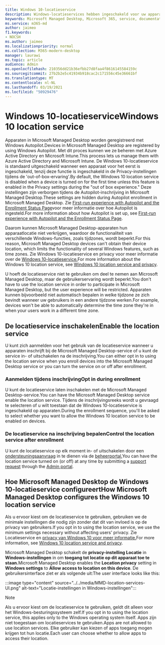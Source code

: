 ```yaml
---
title: Windows 10-locatieservice
description: Windows-locatieservices hebben ingeschakeld voor uw apparaten
keywords: Microsoft Managed Desktop, Microsoft 365, service, documentatie
ms.service: m365-md
author: jaimeo
f1.keywords:
- NOCSH
ms.author: jaimeo
ms.localizationpriority: normal
ms.collection: M365-modern-desktop
manager: laurawi
ms.topic: article
audience: Admin
ms.openlocfilehash: 210356dd21b36efbb27d8faa4f8616145584159c
ms.sourcegitcommit: 27b2b2e5c41934b918cac2c171556c45e36661bf
ms.translationtype: MT
ms.contentlocale: nl-NL
ms.lasthandoff: 03/19/2021
ms.locfileid: "50929476"
---
```

# <a name="windows-10-location-service"></a><span data-ttu-id="90da0-104">Windows 10-locatieservice</span><span class="sxs-lookup"><span data-stu-id="90da0-104">Windows 10 location service</span></span>

<span data-ttu-id="90da0-105">Apparaten in Microsoft Managed Desktop worden geregistreerd met Windows Autopilot.</span><span class="sxs-lookup"><span data-stu-id="90da0-105">Devices in Microsoft Managed Desktop are registered by using Windows Autopilot.</span></span> <span data-ttu-id="90da0-106">Met dit proces kunnen we ze beheren met Azure Active Directory en Microsoft Intune.</span><span class="sxs-lookup"><span data-stu-id="90da0-106">This process lets us manage them with Azure Active Directory and Microsoft Intune.</span></span> <span data-ttu-id="90da0-107">De Windows 10-locatieservice is standaard uitgeschakeld wanneer een apparaat voor het eerst is ingeschakeld, tenzij deze functie is ingeschakeld in de Privacy-instellingen tijdens de 'out-of-box-ervaring'.</span><span class="sxs-lookup"><span data-stu-id="90da0-107">By default, the Windows 10 location service is disabled when a device is turned on for the first time unless this feature is enabled in the Privacy settings during the "out of box experience."</span></span> <span data-ttu-id="90da0-108">Deze instellingen zijn verborgen tijdens de Autopilot-inschrijving in Microsoft Managed Desktop.</span><span class="sxs-lookup"><span data-stu-id="90da0-108">These settings are hidden during Autopilot enrollment in Microsoft Managed Desktop.</span></span> <span data-ttu-id="90da0-109">Zie [First-run experience with Autopilot and the Enrollment Status Page](esp-first-run.md)voor meer informatie over hoe Autopilot is ingesteld.</span><span class="sxs-lookup"><span data-stu-id="90da0-109">For more information about how Autopilot is set up, see [First-run experience with Autopilot and the Enrollment Status Page](esp-first-run.md).</span></span>

<span data-ttu-id="90da0-110">Daarom kunnen Microsoft Managed Desktop-apparaten hun apparaatlocatie niet verkrijgen, waardoor de functionaliteit van verschillende Windows-functies, zoals tijdzones, wordt beperkt.</span><span class="sxs-lookup"><span data-stu-id="90da0-110">For this reason, Microsoft Managed Desktop devices can't obtain their device location, which limits the functionality of several Windows features, such as time zones.</span></span> <span data-ttu-id="90da0-111">Zie Windows 10-locatieservice en privacy voor meer informatie over de [Windows 10-locatieservice.](https://support.microsoft.com/windows/windows-10-location-service-and-privacy-3a8eee0a-5b0b-dc07-eede-2a5ca1c49088)</span><span class="sxs-lookup"><span data-stu-id="90da0-111">For more information about the Windows 10 location service, see [Windows 10 location service and privacy](https://support.microsoft.com/windows/windows-10-location-service-and-privacy-3a8eee0a-5b0b-dc07-eede-2a5ca1c49088).</span></span>

<span data-ttu-id="90da0-112">U hoeft de locatieservice niet te gebruiken om deel te nemen aan Microsoft Managed Desktop, maar de gebruikerservaring wordt beperkt.</span><span class="sxs-lookup"><span data-stu-id="90da0-112">You don't have to use the location service in order to participate in Microsoft Managed Desktop, but the user experience will be restricted.</span></span> <span data-ttu-id="90da0-113">Apparaten kunnen bijvoorbeeld niet automatisch bepalen in welke tijdzone ze zich bevindt wanneer uw gebruikers in een andere tijdzone werken.</span><span class="sxs-lookup"><span data-stu-id="90da0-113">For example, devices won't be able to automatically determine the time zone they're in when your users work in a different time zone.</span></span>

## <a name="enable-the-location-service"></a><span data-ttu-id="90da0-114">De locatieservice inschakelen</span><span class="sxs-lookup"><span data-stu-id="90da0-114">Enable the location service</span></span>

<span data-ttu-id="90da0-115">U kunt zich aanmelden voor het gebruik van de locatieservice wanneer u apparaten inschrijft bij de Microsoft Managed Desktop-service of u kunt de service in- of uitschakelen na de inschrijving.</span><span class="sxs-lookup"><span data-stu-id="90da0-115">You can either opt in to using the location service when you enroll devices into the Microsoft Managed Desktop service or you can turn the service on or off after enrollment.</span></span>

### <a name="opt-in-during-enrollment"></a><span data-ttu-id="90da0-116">Aanmelden tijdens inschrijving</span><span class="sxs-lookup"><span data-stu-id="90da0-116">Opt in during enrollment</span></span>

<span data-ttu-id="90da0-117">U kunt de locatieservice laten inschakelen met de Microsoft Managed Desktop-service.</span><span class="sxs-lookup"><span data-stu-id="90da0-117">You can have the Microsoft Managed Desktop service enable the location service.</span></span> <span data-ttu-id="90da0-118">Tijdens de inschrijvingsreeks wordt u gevraagd te selecteren of u wilt toestaan dat de Windows 10-locatieservice is ingeschakeld op apparaten.</span><span class="sxs-lookup"><span data-stu-id="90da0-118">During the enrollment sequence, you'll be asked to select whether you want to allow the Windows 10 location service to be enabled on devices.</span></span>

### <a name="control-the-location-service-after-enrollment"></a><span data-ttu-id="90da0-119">De locatieservice na inschrijving bepalen</span><span class="sxs-lookup"><span data-stu-id="90da0-119">Control the location service after enrollment</span></span>

<span data-ttu-id="90da0-120">U kunt de locatieservice op elk moment in- of uitschakelen door een [ondersteuningsaanvraag](../working-with-managed-desktop/admin-support.md) in te dienen via de [beheerportal.](access-admin-portal.md)</span><span class="sxs-lookup"><span data-stu-id="90da0-120">You can have the location service turned on (or off) at any time by submitting a [support request](../working-with-managed-desktop/admin-support.md) through the [Admin portal](access-admin-portal.md).</span></span>

## <a name="how-microsoft-managed-desktop-configures-the-windows-10-location-service"></a><span data-ttu-id="90da0-121">Hoe Microsoft Managed Desktop de Windows 10-locatieservice configureert</span><span class="sxs-lookup"><span data-stu-id="90da0-121">How Microsoft Managed Desktop configures the Windows 10 location service</span></span>

<span data-ttu-id="90da0-122">Als u ervoor kiest om de locatieservice te gebruiken, gebruiken we de minimale instellingen die nodig zijn zonder dat dit van invloed is op de privacy van gebruikers.</span><span class="sxs-lookup"><span data-stu-id="90da0-122">If you opt in to using the location service, we use the minimum settings necessary without affecting users' privacy.</span></span> <span data-ttu-id="90da0-123">Zie Locatieservice en [privacy van Windows 10 voor meer informatie.](https://support.microsoft.com/windows/windows-10-location-service-and-privacy-3a8eee0a-5b0b-dc07-eede-2a5ca1c49088)</span><span class="sxs-lookup"><span data-stu-id="90da0-123">For more information, see [Windows 10 location service and privacy](https://support.microsoft.com/windows/windows-10-location-service-and-privacy-3a8eee0a-5b0b-dc07-eede-2a5ca1c49088).</span></span>

<span data-ttu-id="90da0-124">Microsoft Managed Desktop schakelt de **privacy-instelling Locatie** in **Windows-instellingen** in om **toegang tot locatie op dit apparaat toe te staan.**</span><span class="sxs-lookup"><span data-stu-id="90da0-124">Microsoft Managed Desktop enables the **Location privacy** setting in **Windows settings** to **Allow access to location on this device**.</span></span> <span data-ttu-id="90da0-125">De gebruikersinterface ziet er als volgende uit:</span><span class="sxs-lookup"><span data-stu-id="90da0-125">The user interface looks like this:</span></span>

 :::image type="content" source="../../media/MMD-location-services-UI.png" alt-text="Locatie-instellingen in Windows-instellingen":::

> [!NOTE]
> <span data-ttu-id="90da0-127">Als u ervoor kiest om de locatieservice te gebruiken, geldt dit alleen voor het Windows-besturingssysteem zelf.</span><span class="sxs-lookup"><span data-stu-id="90da0-127">If you opt in to using the location service, this applies only to the Windows operating system itself.</span></span> <span data-ttu-id="90da0-128">Apps zijn niet toegestaan om locatieservices te gebruiken.</span><span class="sxs-lookup"><span data-stu-id="90da0-128">Apps are not allowed to use location services.</span></span> <span data-ttu-id="90da0-129">Elke gebruiker kan kiezen of apps toegang mogen krijgen tot hun locatie.</span><span class="sxs-lookup"><span data-stu-id="90da0-129">Each user can choose whether to allow apps to access their location.</span></span>
